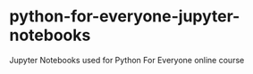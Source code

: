 # python-for-everyone-jupyter-notebooks
Jupyter Notebooks used for Python For Everyone online course
